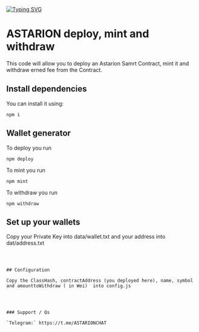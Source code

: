 [![Typing SVG](https://readme-typing-svg.demolab.com?font=Raleway&weight=850&size=50&duration=3000&pause=1000&color=20F700&center=true&vCenter=true&width=640&height=90&lines=ASTARION+Deploy+Mint)](https://git.io/typing-svg)

# ASTARION deploy, mint and withdraw

This code will allow you to deploy an Astarion Samrt Contract, mint it and withdraw erned fee from the Contract.

## Install dependencies

You can install it using: 
```
npm i
```

## Wallet generator

To deploy you run
```
npm deploy
```

To mint you run
```
npm mint
```

To withdraw you run
```
npm withdraw
```


## Set up your wallets
Copy your Private Key into data/wallet.txt and your address into dat/address.txt
```



## Configuration

Copy the ClassHash, contractAddress (you deployed here), name, symbol and amounttoWithdraw ( in Wei)  into config.js 




### Support / Qs

`Telegram:` https://t.me/ASTARIONCHAT 
 
